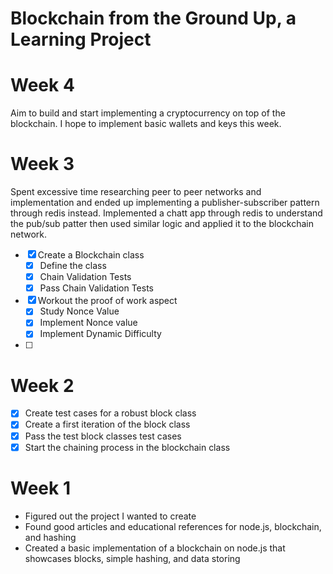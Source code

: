 # Blockchain from the Ground Up, a Learning Project

# Week 4
Aim to build and start implementing a cryptocurrency on top of the blockchain. I hope to implement basic wallets and keys this week.

# Week 3
Spent excessive time researching peer to peer networks and implementation and ended up implementing a publisher-subscriber pattern through redis instead. Implemented a chatt app through redis to understand the pub/sub patter then used similar logic and applied it to the blockchain network.

 - [x] Create a Blockchain class
    - [x] Define the class
    - [x] Chain Validation Tests
    - [x] Pass Chain Validation Tests
 - [x] Workout the proof of work aspect
    - [x] Study Nonce Value
    - [X] Implement Nonce value
    - [X] Implement Dynamic Difficulty
 - [ ]

# Week 2

 - [x] Create test cases for a robust block class
 - [x] Create a first iteration of the block class
 - [x] Pass the test block classes test cases
 - [x] Start the chaining process in the blockchain class

# Week 1

 - Figured out the project I wanted to create
 - Found good articles and educational references for node.js, blockchain, and hashing
 - Created a basic implementation of a blockchain on node.js that showcases blocks, simple hashing, and data storing